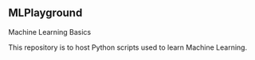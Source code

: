 ## MLPlayground

Machine Learning Basics

This repository is to host Python scripts used to learn Machine Learning.

